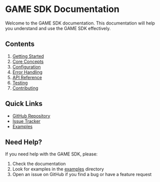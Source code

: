 # GAME SDK Documentation

Welcome to the GAME SDK documentation. This documentation will help you understand and use the GAME SDK effectively.

## Contents

1. [Getting Started](getting-started.md)
2. [Core Concepts](core-concepts.md)
3. [Configuration](configuration.md)
4. [Error Handling](error-handling.md)
5. [API Reference](api-reference.md)
6. [Testing](testing.md)
7. [Contributing](contributing.md)

## Quick Links

- [GitHub Repository](https://github.com/game-by-virtuals/game-python)
- [Issue Tracker](https://github.com/game-by-virtuals/game-python/issues)
- [Examples](../examples)

## Need Help?

If you need help with the GAME SDK, please:
1. Check the documentation
2. Look for examples in the [examples](../examples) directory
3. Open an issue on GitHub if you find a bug or have a feature request

